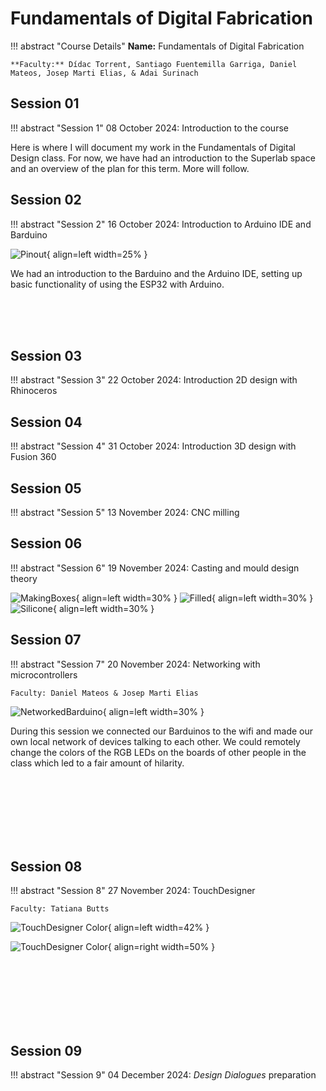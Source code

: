# Fundamentals of Digital Fabrication 

!!! abstract "Course Details"
    **Name:** Fundamentals of Digital Fabrication  

    **Faculty:** Dídac Torrent, Santiago Fuentemilla Garriga, Daniel Mateos, Josep Marti Elias, & Adai Surinach

## Session 01 

!!! abstract "Session 1" 
    08 October 2024: Introduction to the course

Here is where I will document my work in the Fundamentals of Digital Design class. For now, we have had an introduction to the Superlab space and an overview of the plan for this term. More will follow. 

## Session 02 

!!! abstract "Session 2" 
    16 October 2024: Introduction to Arduino IDE and Barduino



![Pinout](../images/term1/digfab/Barduino%20Pinout.png){ align=left width=25% }

We had an introduction to the Barduino and the Arduino IDE, setting up basic functionality of using the ESP32 with Arduino. 

<br>
<br>
<br>

## Session 03 

!!! abstract "Session 3" 
    22 October 2024: Introduction 2D design with Rhinoceros

## Session 04

!!! abstract "Session 4" 
    31 October 2024: Introduction 3D design with Fusion 360

## Session 05 

!!! abstract "Session 5"
    13 November 2024: CNC milling



## Session 06 

!!! abstract "Session 6"
    19 November 2024: Casting and mould design theory

![MakingBoxes](../images/term1/digfab/IMG_4591.jpeg){ align=left width=30% }
![Filled](../images/term1/digfab/IMG_4594.jpeg){ align=left width=30% }
![Silicone](../images/term1/digfab/IMG_4610.jpeg){ align=left width=30% }

## Session 07 

!!! abstract "Session 7"
    20 November 2024: Networking with microcontrollers

    Faculty: Daniel Mateos & Josep Marti Elias

![NetworkedBarduino](../images/term1/digfab/networked.gif){ align=left width=30% }

During this session we connected our Barduinos to the wifi and made our own local network of devices talking to each other. We could remotely change the colors of the RGB LEDs on the boards of other people in the class which led to a fair amount of hilarity. 

<br>
<br>
<br>
<br>
<br>
<br>

## Session 08 

!!! abstract "Session 8"
    27 November 2024: TouchDesigner 

    Faculty: Tatiana Butts

![TouchDesigner Color](../images/term1/digfab/Colorful.gif){ align=left width=42% }

![TouchDesigner Color](../images/term1/digfab/MotionCapture.gif){ align=right width=50% }

<br>
<br>
<br>
<br>
<br>
<br>

<!-- 27 November 2024: Modular Design  -->

## Session 09

!!! abstract "Session 9"
    04 December 2024: *Design Dialogues* preparation